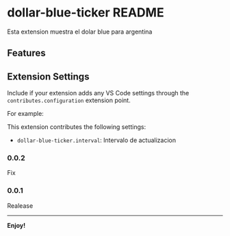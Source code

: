 # dollar-blue-ticker README

Esta extension muestra el dolar blue para argentina

## Features


## Extension Settings

Include if your extension adds any VS Code settings through the `contributes.configuration` extension point.

For example:

This extension contributes the following settings:

* `dollar-blue-ticker.interval`: Intervalo de actualizacion

### 0.0.2
Fix 


### 0.0.1

Realease


---


**Enjoy!**
